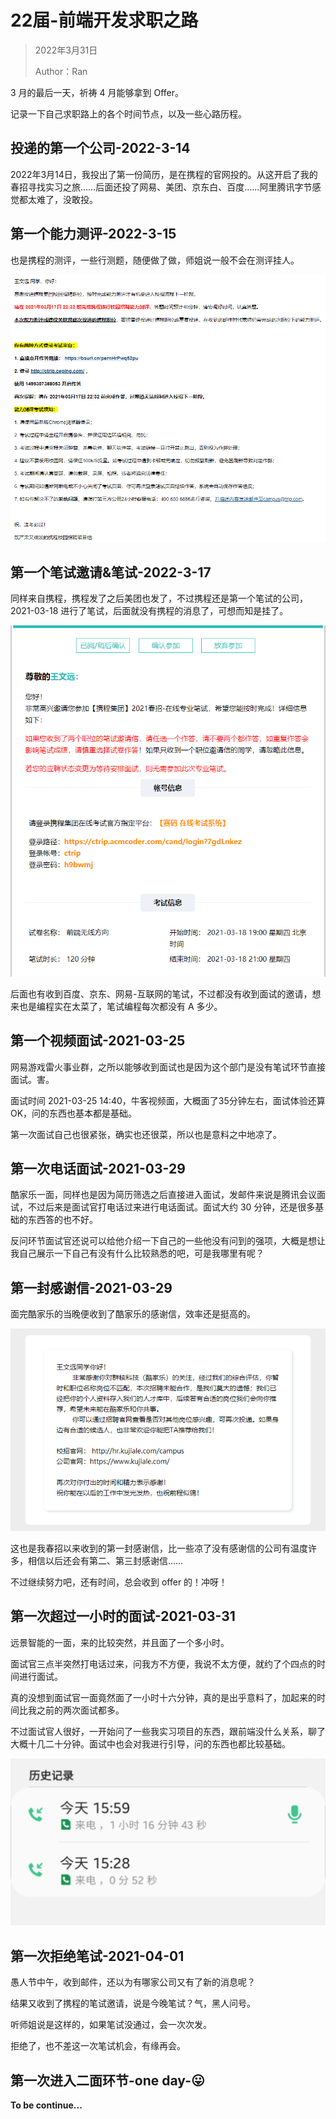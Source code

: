 # 22届-前端开发求职之路

> 2022年3月31日
>
> Author：Ran

3 月的最后一天，祈祷 4 月能够拿到 Offer。

记录一下自己求职路上的各个时间节点，以及一些心路历程。

## 投递的第一个公司-2022-3-14

2022年3月14日，我投出了第一份简历，是在携程的官网投的。从这开启了我的春招寻找实习之旅……后面还投了网易、美团、京东白、百度……阿里腾讯字节感觉都太难了，没敢投。

## 第一个能力测评-2022-3-15

也是携程的测评，一些行测题，随便做了做，师姐说一般不会在测评挂人。

![携程测评](..\pics\收到携程测评.png)

## 第一个笔试邀请&笔试-2022-3-17

同样来自携程，携程发了之后美团也发了，不过携程还是第一个笔试的公司， 2021-03-18 进行了笔试，后面就没有携程的消息了，可想而知是挂了。

![携程笔试](..\pics\携程笔试邀请.png)

后面也有收到百度、京东、网易-互联网的笔试，不过都没有收到面试的邀请，想来也是编程实在太菜了，笔试编程每次都没有 A 多少。

## 第一个视频面试-2021-03-25

网易游戏雷火事业群，之所以能够收到面试也是因为这个部门是没有笔试环节直接面试。害。

面试时间 2021-03-25 14:40，牛客视频面，大概面了35分钟左右，面试体验还算 OK，问的东西也基本都是基础。

第一次面试自己也很紧张，确实也还很菜，所以也是意料之中地凉了。

## 第一次电话面试-2021-03-29

酷家乐一面，同样也是因为简历筛选之后直接进入面试，发邮件来说是腾讯会议面试，不过后来是面试官打电话过来进行电话面试。面试大约 30 分钟，还是很多基础的东西答的也不好。

反问环节面试官还说可以给他介绍一下自己的一些他没有问到的强项，大概是想让我自己展示一下自己有没有什么比较熟悉的吧，可是我哪里有呢？

## 第一封感谢信-2021-03-29

面完酷家乐的当晚便收到了酷家乐的感谢信，效率还是挺高的。

![酷家乐感谢信](..\pics\酷家乐感谢信.png)

这也是我春招以来收到的第一封感谢信，比一些凉了没有感谢信的公司有温度许多，相信以后还会有第二、第三封感谢信……

不过继续努力吧，还有时间，总会收到 offer 的！冲呀！

## 第一次超过一小时的面试-2021-03-31

远景智能的一面，来的比较突然，并且面了一个多小时。

面试官三点半突然打电话过来，问我方不方便，我说不太方便，就约了个四点的时间进行面试。

真的没想到面试官一面竟然面了一小时十六分钟，真的是出乎意料了，加起来的时间比我之前的两次面试都多。

不过面试官人很好，一开始问了一些我实习项目的东西，跟前端没什么关系，聊了大概十几二十分钟。面试中也会对我进行引导，问的东西也都比较基础。

![远景一面](..\pics\远景智能一面.jpg)

## 第一次拒绝笔试-2021-04-01

愚人节中午，收到邮件，还以为有哪家公司又有了新的消息呢？

结果又收到了携程的笔试邀请，说是今晚笔试？气，黑人问号。

听师姐说是这样的，如果笔试没通过，会一次次发。

拒绝了，也不差这一次笔试机会，有缘再会。

## 第一次进入二面环节-one day-😛

**To be continue...**